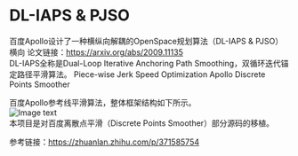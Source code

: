 # DL-IAPS & PJSO  
百度Apollo设计了一种横纵向解耦的OpenSpace规划算法（DL-IAPS & PJSO） 
横向
论文链接：https://arxiv.org/abs/2009.11135  
DL-IAPS全称是Dual-Loop Iterative Anchoring Path Smoothing，双循环迭代锚定路径平滑算法。
Piece-wise Jerk Speed Optimization
Apollo Discrete Points Smoother

百度Apollo参考线平滑算法，整体框架结构如下所示。  
![Image text](https://github.com/FasonLee/ApolloDiscretePointsSmoother/blob/master/pictures/ApolloReferenceLineSmooth.png)  
本项目是对百度离散点平滑（Discrete Points Smoother）部分源码的移植。  


参考链接：https://zhuanlan.zhihu.com/p/371585754  
